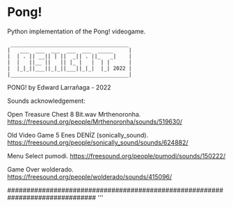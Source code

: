 # Pong!

Python implementation of the Pong! videogame.

     ______________________________________
    |   ___  ___  ___  ___  ___  _____     |
    |  | . || __|| | ||  _|| . ||_   _|    |
    |  |   ||__ ||   || |_ |   |  | |      |
    |  |_|_||___||_|_||___||_|_|  |_| 2022 |
    |______________________________________|

PONG!
by Edward Larrañaga - 2022

Sounds acknowledgement:

Open Treasure Chest 8 Bit.wav
Mrthenoronha. 
https://freesound.org/people/Mrthenoronha/sounds/519630/

Old Video Game 5
Enes DENİZ (sonically_sound). 
https://freesound.org/people/sonically_sound/sounds/624882/

Menu Select
pumodi. 
https://freesound.org/people/pumodi/sounds/150222/

Game Over
wolderado. 
https://freesound.org/people/wolderado/sounds/415096/

###############################################################################
'''
